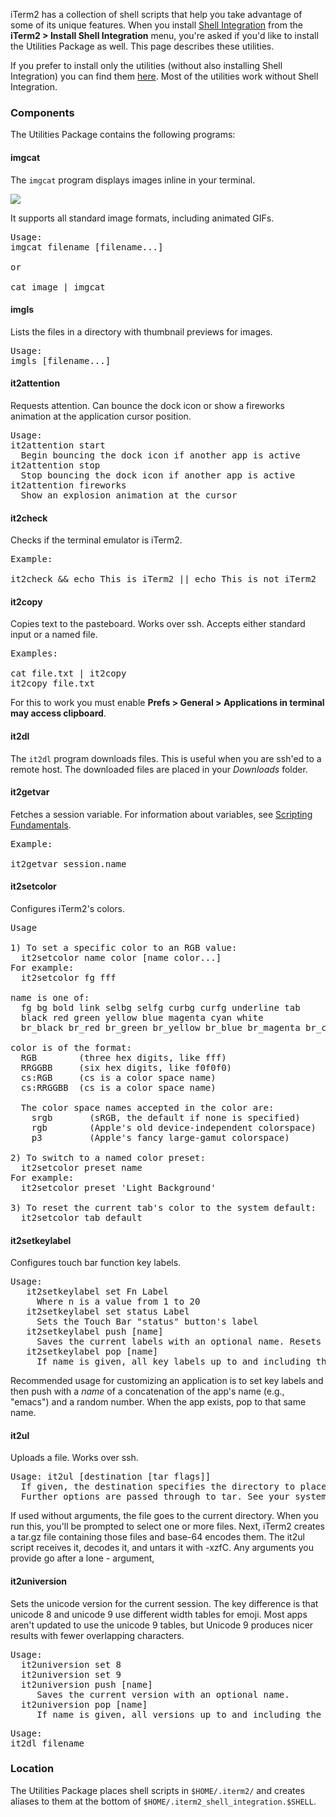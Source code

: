 iTerm2 has a collection of shell scripts that help you take advantage of some of its unique features. When you install <a href="documentation-shell-integration.html">Shell Integration</a> from the **iTerm2 > Install Shell Integration** menu, you're asked if you'd like to install the Utilities Package as well. This page describes these utilities.

If you prefer to install only the utilities (without also installing Shell Integration) you can find them <a href="https://github.com/gnachman/iterm2-website/tree/master/source/utilities">here</a>. Most of the utilities work without Shell Integration.
 
### Components

The Utilities Package contains the following programs:

#### imgcat

The `imgcat` program displays images inline in your terminal.

<img src="images/inline_image_sparky_demo.png">

It supports all standard image formats, including animated GIFs.

<pre>
Usage:
imgcat filename [filename...]

or

cat image | imgcat
</pre>

#### imgls

Lists the files in a directory with thumbnail previews for images.

<pre>
Usage:
imgls [filename...]
</pre>

#### it2attention

Requests attention. Can bounce the dock icon or show a fireworks animation at the application cursor position.

<pre>
Usage:
it2attention start
  Begin bouncing the dock icon if another app is active
it2attention stop
  Stop bouncing the dock icon if another app is active
it2attention fireworks
  Show an explosion animation at the cursor
</pre>

#### it2check

Checks if the terminal emulator is iTerm2.

<pre>
Example:

it2check && echo This is iTerm2 || echo This is not iTerm2
</pre>

#### it2copy

Copies text to the pasteboard. Works over ssh. Accepts either standard input or a named file.

<pre>
Examples:

cat file.txt | it2copy
it2copy file.txt
</pre>

For this to work you must enable **Prefs > General > Applications in terminal may access clipboard**.

#### it2dl

The `it2dl` program downloads files. This is useful when you are ssh'ed to a remote host. The downloaded files are placed in your *Downloads* folder.

#### it2getvar

Fetches a session variable. For information about variables, see <a href="documentation-scripting-fundamentals.html">Scripting Fundamentals</a>.

<pre>
Example:

it2getvar session.name
</pre>

#### it2setcolor

Configures iTerm2's colors.

<pre>
Usage

1) To set a specific color to an RGB value:
  it2setcolor name color [name color...]
For example:
  it2setcolor fg fff

name is one of:
  fg bg bold link selbg selfg curbg curfg underline tab
  black red green yellow blue magenta cyan white
  br_black br_red br_green br_yellow br_blue br_magenta br_cyan br_white

color is of the format:
  RGB        (three hex digits, like fff)
  RRGGBB     (six hex digits, like f0f0f0)
  cs:RGB     (cs is a color space name)
  cs:RRGGBB  (cs is a color space name)

  The color space names accepted in the color are:
    srgb       (sRGB, the default if none is specified)
    rgb        (Apple's old device-independent colorspace)
    p3         (Apple's fancy large-gamut colorspace)

2) To switch to a named color preset:
  it2setcolor preset name
For example:
  it2setcolor preset 'Light Background'

3) To reset the current tab's color to the system default:
  it2setcolor tab default
</pre>

#### it2setkeylabel

Configures touch bar function key labels.

<pre>
Usage:
   it2setkeylabel set Fn Label
     Where n is a value from 1 to 20
   it2setkeylabel set status Label
     Sets the Touch Bar "status" button's label
   it2setkeylabel push [name]
     Saves the current labels with an optional name. Resets labels to their default value, unless name begins with a . character.
   it2setkeylabel pop [name]
     If name is given, all key labels up to and including the one with the matching name are popped.
</pre>

Recommended usage for customizing an application is to set key labels and then push with a *name* of a concatenation of the app's name (e.g., "emacs") and a random number. When the app exists, pop to that same name.

#### it2ul

Uploads a file. Works over ssh.

<pre>
Usage: it2ul [destination [tar flags]]
  If given, the destination specifies the directory to place downloaded files.
  Further options are passed through to tar. See your system's manpage for tar for details.
</pre>

If used without arguments, the file goes to the current directory. When you run this, you'll be prompted to select one or more files. Next, iTerm2 creates a tar.gz file containing those files and base-64 encodes them. The it2ul script receives it, decodes it, and untars it with -xzfC. Any arguments you provide go after a lone - argument,

#### it2universion

Sets the unicode version for the current session. The key difference is that unicode 8 and unicode 9 use different width tables for emoji. Most apps aren't updated to use the unicode 9 tables, but Unicode 9 produces nicer results with fewer overlapping characters.

<pre>
Usage:
  it2universion set 8
  it2universion set 9
  it2universion push [name]
     Saves the current version with an optional name.
  it2universion pop [name]
     If name is given, all versions up to and including the one with the matching name are popped.
</pre>

<pre>
Usage:
it2dl filename
</pre>

### Location

The Utilities Package places shell scripts in `$HOME/.iterm2/` and creates aliases to them at the bottom of `$HOME/.iterm2_shell_integration.$SHELL`.

